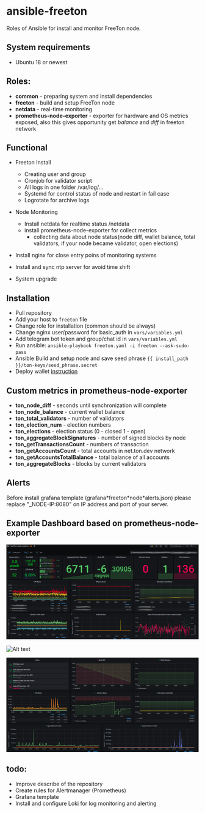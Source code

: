 # ansible-freeton

Roles of Ansible for install and monitor FreeTon node.

## System requirements

- Ubuntu 18 or newest

## Roles:

- **common** - preparing system and install dependencies
- **freeton** - build and setup FreeTon node
- **netdata** - real-time monitoring
- **prometheus-node-exporter** - exporter for hardware and OS metrics exposed, also this gives opportunity get _balance_ and _diff_ in freeton network

## Functional

- Freeton Install

  - Creating user and group
  - Cronjob for validator script
  - All logs in one folder /var/log/...
  - Systemd for control status of node and restart in fail case
  - Logrotate for archive logs

- Node Monitoring
  - Install netdata for realtime status <host>/netdata
  - install prometheus-node-exporter for collect metrics
    - collecting data about node status(node diff, wallet balance, total validators, if your node became validator, open elections)
- Install nginx for close entry poins of monitoring systems
- Install and sync ntp server for avoid time shift

* System upgrade

## Installation

- Pull repository
- Add your host to `freeton` file
- Change role for installation (common should be always)
- Change nginx user/password for basic_auth in `vars/variables.yml`
- Add telegram bot token and group/chat id in `vars/variables.yml`
- Run ansible: `ansible-playbook freeton.yaml -i freeton --ask-sudo-pass`
- Ansible Build and setup node and save seed phrase `{{ install_path }}/ton-keys/seed_phrase.secret`
- Deploy wallet [instruction](https://docs.ton.dev/86757ecb2/v/0/p/94921e-multisignature-wallet-management-in-tonos-cli)

## Custom metrics in prometheus-node-exporter

- **ton_node_diff** - seconds until synchronization will complete
- **ton_node_balance** - current wallet balance
- **ton_total_validators** - number of validators
- **ton_election_num** - election numbers
- **ton_elections** - election status (0 - closed 1 - open)
- **ton_aggregateBlockSignatures** - number of signed blocks by node
- **ton_getTransactionsCount** - numbers of transaction
- **ton_getAccountsCount** - total accounts in net.ton.dev network
- **ton_getAccountsTotalBalance** - total balance of all accounts
- **ton_aggregateBlocks** - blocks by current validators

## Alerts

Before install grafana template (grafana\*freeton\*node\*alerts.json) please replace "\_NODE-IP:8080" on IP address and port of your server.

## Example Dashboard based on prometheus-node-exporter

![Alt text](FreeTon.png?raw=true "Dashboard with custom metrics")

![Alt text](FreeTon2.png?raw=true "Dashboard with ton-network metics")

![Alt text](FreeTonAlerts.png?raw=true "Dashboard with alerts")

## todo:

- Improve describe of the repository
- Create rules for Alertmanager (Prometheus)
- Grafana template
- Install and configure Loki for log monitoring and alerting
